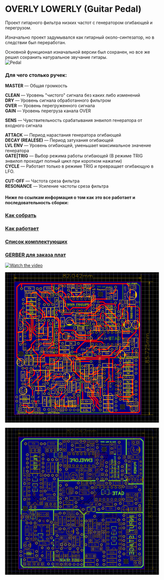 # OVERLY LOWERLY (Guitar Pedal)

Проект гитарного фильтра низких частот с генератором огибающей и перегрузом. <p>
Изначально проект задумывался как гитарный около-синтезатор, но в следствии был переработан. <p>
Основной функционал изначальной версии был сохранен, но все же решил сохранить натуральное звучание гитары. <br>
![Pedal](https://github.com/EugeneCarlo/OVERLY-LOWERLY-Guitar-Pedal-/blob/main/Image/Pedal.jpg)

### Для чего столько ручек:<p>
**MASTER** — Общая громкость<p>
**CLEAN** — Уровень "чистого" сигнала без каких либо изменений<br>
**DRY** — Уровень сигнала обработанного фильтром<br>
**OVER** — Уровень перегруженного сигнала<br>
**GAIN** — Уровень перегруза канала OVER<p>

**SENS** — Чувствительность срабатывания энвилоп генератора от входного сигнала<p>

**ATTAСK** — Период нарастания генератора огибающей<br>
**DECAY (REALESE)** — Период затухания огибающей<br>
**LVL ENV** — Уровень огибающей, уменьшает максимальное значение генератора<br>
**GATE|TRIG** — Выбор режима работы огибающей (В режиме TRIG энвилоп проходит полный цикл при коротком нажатии)<br>
**CYCLE** — Работает только в режиме TRIG и превращает огибающую в LFO.<p>

**CUT-OFF** — Частота среза фильтра<br>
**RESONANCE** — Усиление частоты среза фильтра<br>


#### Ниже по ссылкам информация о том как это все работает и последовательность сборки:


### [Как собрать](https://github.com/EugeneCarlo/OVERLY-LOWERLY-Guitar-Pedal-/blob/main/How%20to%20assemble/README.md)

### [Как работает](https://github.com/EugeneCarlo/OVERLY-LOWERLY-Guitar-Pedal-/blob/main/How%20it%20works/README.md)

### [Список комплектующих](https://github.com/EugeneCarlo/OVERLY-LOWERLY-Guitar-Pedal-/blob/main/BOM/BOM_82x86mm.csv)

### [GERBER для заказа плат](https://github.com/EugeneCarlo/OVERLY-LOWERLY-Guitar-Pedal/blob/main/PCB/Gerber_82x86mm.zip)



[![Watch the video](https://i.imgur.com/vKb2F1B.png)](https://youtu.be/Q6SMLJXxsho)

![PCB Top](PCB/Top%20layer.png)

![PCB Bottom](PCB/Bottom%20layer.png)